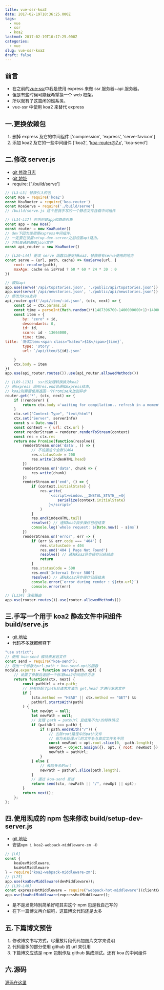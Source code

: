 ```yaml
---
title: vue-ssr-koa2
date: 2017-02-19T10:36:25.000Z
tags:
  - vue
  - ssr
  - koa2
lastmod: 2017-02-19T10:17:25.000Z
categories:
  - vue
slug: vue-ssr-koa2
draft: false
---
```


## 前言

-   在之前的[vue-ssr](http://blog.zeromake.com/pages/vue-ssr)中我是使用 express 来做 ssr 服务器+api 服务器。
-   但是有些时候可能我希望换一个 web 框架。
-   所以就有了这篇闲的慌系类。
-   vue-ssr 中使用 koa2 来替代 express

<!--more-->

## 一.更换依赖包

1. 删掉 express 及它的中间组件 ['compression', 'express', 'serve-favicon']
2. 添加 koa2 及它的一些中间组件 ['koa2', 'koa-router@7.x', 'koa-send']

## 二.修改 server.js

-   [git 修改日志](https://github.com/zeromake/my-vue-hackernews/commit/30a6ae819daee46e0fbddafdb61f7b246a11da50)
-   [git 地址](https://github.com/zeromake/my-vue-hackernews/blob/ssr-demo-koa2/server.js)
-   require: ['./build/serve']

```javascript
// [L3-L5] 替换引入的包
const Koa = require('koa2')
const KoaRuoter = require('koa-router')
const KoaServe = require('./build/serve')
// /build/serve.js 这个是我手写的一个静态文件挂载中间组件

// [L14-L17] 声明创建app和路由对象
const app = new Koa()
const router = new KoaRuoter()
// dev下因为使用原express中间组件，
// 一定要在设置setup-dev-server之前设置api路由。
// 包括普通的静态json文件
const api_router = new KoaRuoter()

// [L20-L44] 更改 serve 函数以便支持koa2，替换原有serve使用的地方
const serve = (url, path, cache) => KoaServe(url, {
    root: resolve(path),
    maxAge: cache && isProd ? 60 * 60 * 24 * 30 : 0
})

// 模拟api
app.use(serve('/api/topstories.json', './public/api/topstories.json'))
app.use(serve('/api/newstories.json', './public/api/newstories.json'))
// 修改为koa支持
api_router.get('/api/item/:id.json', (ctx, next) => {
    const id = ctx.params.id
    const time = parseInt(Math.random()*(1487396700-1400000000+1)+1400000000)
    const item = {
        by: "zero" + id,
        descendants: 0,
        id: id,
        score: id - 13664000,
        time: time,
title: `测试Item:<span class="katex">$1$</span>{time}`,
        type: 'story',
        url: `/api/item/${id}.json`

    }
    ctx.body = item
})
app.use(api_router.routes()).use(api_router.allowedMethods())

// [L89-L132]  ssr的处理转换换为koa2
// 原express 调用res.end会通知express结束,
// koa2则需要使用返回一个Promise来达到异步
router.get('*', (ctx, next) => {
    if (!renderer) {
        return ctx.body ='waiting for compilation.. refresh in a moment.'
    }
    ctx.set("Context-Type", "text/html")
    ctx.set("Server", serverInfo)
    const s = Date.now()
    const context = { url: ctx.url }
    const renderStream = renderer.renderToStream(context)
    const res = ctx.res
    return new Promise(function(resolve){
        renderStream.once('data', () => {
            // 不设置这个会默认404
            res.statusCode = 200
            res.write(indexHTML.head)
        })
        renderStream.on('data', chunk => {
            res.write(chunk)
        })
        renderStream.on('end', () => {
            if (context.initialState) {
                res.write(
                    `<script>window.__INSTAL_STATE__=${
                        serialize(context.initialState)
                    }</script>`
                )
            }
            res.end(indexHTML.tail)
            resolve() // 通知koa2异步操作已经结束
            console.log(`whole request: ${Date.now() - s}ms`)
        })
        renderStream.on('error', err => {
            if (err && err.code === '404') {
                res.statusCode = 404
                res.end('404 | Page Not Found')
                resolve() // 通知koa2异步操作已经结束
                return
            }
            res.statusCode = 500
            res.end('Internal Error 500')
            resolve() // 通知koa2异步操作已经结束
            console.error(`error during render : ${ctx.url}`)
            console.error(err)
        })
// [L134] 注册路由
app.use(router.routes()).use(router.allowedMethods())
```

## 三.手写一个用于 koa2 静态文件中间组件 build/serve.js

-   [git 地址](https://github.com/zeromake/my-vue-hackernews/blob/ssr-demo-koa2/build/serve.js)
-   代码不多就都解释下

```javascript
"use strict";
// 使用 koa-send 模块来发送文件
const send = require("koa-send");
// 导出一个参数为url-path + koa-send-opt的函数
module.exports = function serve(path, opt) {
    // 设置了参数后返回一个标准koa2中间组件方法
    return function(ctx, next) {
        const pathUrl = ctx.path;
        // 只有匹配了path且请求方法为 get,head 才进行发送文件
        if (
            (ctx.method == "HEAD" || ctx.method == "GET") &&
            pathUrl.startsWith(path)
        ) {
            let newOpt = null;
            let newPath = null;
            // 处理 path = pathUrl 且结尾不为/的特殊情况
            if (pathUrl === path) {
                if (!path.endsWith("/")) {
                    // 去除root路径中的path文件
                    // 但为未处理url的文件名与真实文件名不同
                    const newRoot = opt.root.slice(0, -path.length);
                    newOpt = Object.assign({}, opt, { root: newRoot });
                    newPath = pathUrl;
                }
            } else {
                // 去除多余的url
                newPath = pathUrl.slice(path.length);
            }
            // 通过 koa-send 发送
            return send(ctx, newPath || "/", newOpt || opt);
        }
        return next();
    };
};
```

## 四.使用现成的 npm 包来修改 build/setup-dev-server.js

-   [git 地址](https://github.com/zeromake/my-vue-hackernews/blob/ssr-demo-koa2/build/setup-dev-server.js)
-   安装`npm i koa2-webpack-middleware-zm -D`

```javascript
// [L6]
const {
    koaDevMiddleware,
    koaHotMiddleware
} = require("koa2-webpack-middleware-zm");
// [L25]
app.use(koaDevMiddleware(devMiddleware));
// [L39-L40]
const expressHotMiddleware = require("webpack-hot-middleware")(clientCompiler);
app.use(koaHotMiddleware(expressHotMiddleware));
```

-   是不是发觉特别简单好吧其实这个 npm 包是我自己写的
-   在下一篇博文再介绍吧，这篇博文代码还是太多

## 五.下篇博文预告

1. 修改博文书写方式，尽量放片段代码加图片文字来说明
2. 代码量多的部分使用 github 的 url 来引用
3. 下篇博文应该是 npm 包制作及 github 集成测试。还有 koa 的中间组件

## 六.源码

[源码在这里](https://github.com/zeromake/my-vue-hackernews/tree/ssr-demo-koa2)
